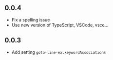 ## 0.0.4
* Fix a spelling issue
* Use new version of TypeScript, VSCode, vsce...

## 0.0.3
* Add setting `goto-line-ex.keywordAssociations`
